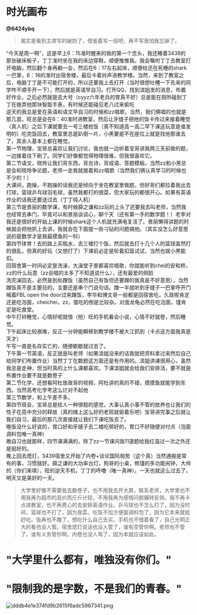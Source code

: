 # 时光画布
**@6424ybq**

>属实是看到主席写的破防了，借鉴着写一段吧，再不写我怕我忘掉了。

“今天是周一啊”，这是早上6：15准时醒来的我的第一个念头，我还睡着3439的那张破床板子，丁丁准时坐在我的床边穿鞋，顺便推推我。我会嘱咐丁丁去教室打开电脑，然后翻个身再躺一会，然后在6：17左右起床，顺便给还在死睡的shark一巴掌，6：18的准时出宿舍楼，最后卡着铃声进教学楼。当然，来到了教室之后，电脑丁丁是不可能打开的，所以还要我上去打开（当时很想吐槽一下先来的同学咋不顺手开一下），然后就是英语早自习。打开QQ，找到滨姐发的消息，布置好作业，之后必然就是去大号（cyyz六年老兵的胃真不好）总是能在厕所碰到丁丁在拨弄他那块智能手表，有时候还能碰见老八过来偷吃<br>
逆天的我总是爱在英语和语文早自习的时候和zz唱歌，当然，我们俩唱的也就是那几首。旺总是会在6：40准时进教室，然后让牙缝子把他的饭卡传过来接着睡觉（真人机）之后下课就要去一号三楼抢饭（真不知道高一高二早下课这玩意是谁发明的）吃完饭回去，教室里总是趴倒一片，小黑要是不在座位上就是找他那谁去了，其余人基本上都在睡觉。<br>
第一节物理，宝哥总喜欢让我们讨论，我也就一边听着宝哥讲我两三天前做的题，一边接着往下刷了。同学们好像都觉得物理很难，但我很喜欢它。<br>
第二节语文，晓玲让我们背东西，背古诗，背成语、答题模板。当然zz和小黑总是会和晓玲争论题，老师一走我就接着和zz唱歌（当然我们俩认真学习的时候也不少的！）<br>
大课间，跑操，不跑操的话我还是倾向于坐在教室里做题，但好哥们都拉着我出去打球，篮球乒乓球羽毛球，虽然我都打的很菜，但大家玩的都很开心。如果有英语作业的话我还要送过去（丁丁纯人机）<br>
第三节是景丽的数学课，有时候薛之谦和zz玩的上头了还要我去叫老师，当然我也经常去串门，毕竟可以和景丽谈谈心，聊个天（还有第一手的数学题！）老李对我还是很好的开始上课的时候shark这个人机就充满电复活了。景丽懒得讲题的时候就会把他抓上去讲，我就会在下面提一些刁钻的问题搞他。（其实没怎么好意思说的是数学才是我最摸鱼的一科）<br>
第四节体育！去的路上买瓶水，去三楼打个饭，然后就去打十几个人的篮球虽然打的很乱，但真的好玩（又想打了）下课前必定是轮着扣篮试试，当然也就小黑能扣。<br>
回宿舍第一时间必定是洗澡，大澡堂子里都喜欢唱歌，你就能听到chei的安和桥，zz的什么玩意（zz会唱的太多了不知道说什么），还有最爱的侧脸<br>
洗完澡回去，必然是到处蹭饭（虽然自己有饭但还要蹭的我真是不好意思），当然蹭饭真不是主要目的，主要还是串个门说句话。蹭一半就听到牙缝子一巴掌呼开门喊着FBL open the door过来蹭饭，李华和博文哥一般都是回宿舍吃，久政呢肯定还是吃泡面，cheichei，zz，蛋吃的倒是比较杂。对面龙龟必然在吃泡面，瑾肯定是吃食堂。<br>
中午打铃睡觉，心情好呢就借（抢）旺的手机看会小说，心情不好就卷，然后睡觉。<br>
下午起床比较艰难，反正一分钟能瞬移到教学楼不被大江抓到（卡点这方面我真是天才）<br>
午写一直是名存实亡的，随便歇歇就过去了。<br>
下午第一节英语，反正就是叫老师（如果滨姐没来的话我就把资料拿过来然后自己给同学们布置作业）当然丁丁在数题这方面还是有作用的。滨姐讲课很用心，虽然我总是走神，但当时真的上什么课都喜欢。下课滨姐就会给我们安排活，要不就是布置作业要不就是数卷子<br>
第二节化学，还想看阿杜放政哥的视频，阿杜讲的真的不错，摸摸鱼就能学到东西。当然高考化学考这么烂对不起他<br>
第三节数学，和上午差不多。<br>
第四节班会，宝哥总是给人一种很稳的感觉，大事认真小事不管的放养也让我们的性子在高中充分的释放（真的摊上这么好的老班就偷着乐吧）宝哥讲完事之后就让我们自习，最后的那几次直接就让我们下课吃饭去了。<br>
晚饭没什么好说的，胃口好和牙缝子去二楼吃顿好的，胃口不好随便对付点（泡面调料包唯一真神）<br>
晚自习也就那样，四节课满满的，除了zz一节课问我11道题给我红温过一次之外还是挺好的。<br>
晚上回去熄灯，3439宿舍又开始了内卷+谈论国际局势（这个真）当然通报是常有的事，习惯就好。薛之谦的大功率台灯，狗哥的小桌，修瑾的多功能闹钟，大帅的（你们来填），旺的逆天手机，丁丁的呼噜（唯一真神）。一天也就这么过去了，明天又是美好的一天。<br>

>大学里好像不需要我去数卷子，也不用我去开大屏，联系老师，大学里也不用我再为超市的高价而斤斤计较，不用我再为感情问题辗转反侧。我不再卡点进教室，也不再费心的去安排英语作业。乒乓球也不怎么打了，因为没时间，篮球也不打了，因为我菜。吃饭不加方便面调料包了，因为它本来就挺好吃。饭再也不蹭了，想吃什么自己去买。手机也不借着看了，自己光明正大的看也没人管。宿舍熄灯说话也没人管了，谁有空管你啊。老师也不管了，谁有义务管你啊。内卷也没人骂了，因为本就应该如此。<br>
# "大学里什么都有，唯独没有你们。"
# "限制我的是字数，不是我们的青春。"
![dddb4e1e374fd9b2615f6adc5967341.png](https://bu.dusays.com/2024/10/26/671d027048136.png)